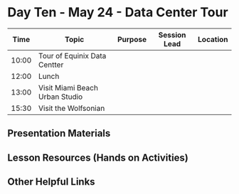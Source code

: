 # Day Ten - May 24 - Data Center Tour

| Time | Topic | Purpose | Session Lead | Location |
|------|-------|---------|--------------|----------|
| 10:00 | Tour of Equinix Data Centter | | | | 
| 12:00 | Lunch | | | |
| 13:00 | Visit Miami Beach Urban Studio | | | | 
| 15:30 | Visit the Wolfsonian | | | | 

## Presentation Materials

## Lesson Resources (Hands on Activities)

## Other Helpful Links

